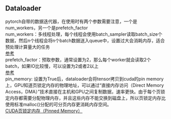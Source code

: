 ## Dataloader
pytorch自带的数据迭代器，在使用时有两个参数需要注意，一个是num_workers，另一个是prefetch_factor  
num_workers：多线程处理，每个线程会使用batch_sampler读取batch_size个数据，然后n个线程会将n个batch数据送入queue中，设置过大会消耗内存，适合预处理计算量大的任务  
[参考](https://blog.csdn.net/qq_24407657/article/details/103992170)  
prefetch_factor：预取参数，通常设置为2，那么每个worker就会读取2个batch，如果IO比较慢，可以设置为2或者2以上  
[参考](https://github.com/pytorch/pytorch/issues/58030)  
pin_memory: 设置为True后，dataloader会将tensor拷贝到cuda的pin memory上，GPU知道页锁定内存的物理地址，可以通过“直接内存访问（Direct Memory Access，DMA）”技术直接在主机和GPU之间复制数据，速率更快。由于每个页锁定内存都需要分配物理内存，并且这些内存不能交换到磁盘上，所以页锁定内存比使用标准malloc()分配的可分页内存更消耗内存空间。  
[CUDA页锁定内存（Pinned Memory）](https://blog.csdn.net/dcrmg/article/details/54975432)